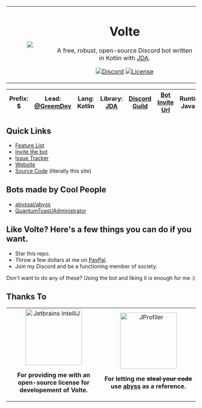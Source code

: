 <table>
    <tr>
        <td align="center" width="25%">
            <img src="https://i.greemdev.net/volte_default.png"></img>
        </td>
        <td align="center" width="75%">

# Volte

A free, robust, open-source Discord bot written in Kotlin with [JDA](https://github.com/DV8FromTheWorld/JDA).

[![Discord](https://img.shields.io/discord/405806471578648588.svg?color=7000FB&label=discord&style=for-the-badge)](https://discord.gg/H8bcFr2)
[![License](https://img.shields.io/github/license/GreemDev/Volte.svg?color=7000FB&style=for-the-badge)](https://github.com/GreemDev/Volte/blob/rewrite/LICENSE)
</td>
</tr>
</table>

|**Prefix**: $|**Lead:** [@GreemDev](https://github.com/GreemDev)|**Lang:** Kotlin|**Library:** [JDA](https://github.com/DV8FromTheWorld/JDA)|[Discord Guild](https://discord.gg/H8bcFr2)|[Bot Invite Url](https://greemdev.net/invite)|**Runtime**: Java 11
|---|---|---|---|---|---|---|

## Quick Links
- [Feature List](https://github.com/Ultz/Volte/wiki/Features)
- [Invite the bot](https://greemdev.net/Invite)
- [Issue Tracker](https://github.com/Ultz/Volte/issues)
- [Website](https://greemdev.net/Volte)
- [Source Code](https://github.com/Ultz/Volte) (literally this site)

## Bots made by Cool People

* [abyssal/abyss](https://github.com/abyssal/Abyss)
* [QuantumToast/Administrator](https://gitlab.com/QuantumToast/Administrator)

## Like Volte? Here's a few things you can do if you want.

* Star this repo.
* Throw a few dollars at me on [PayPal](https://paypal.me/greemdev).
* Join my Discord and be a functioning member of society.

Don't want to do any of these? Using the bot and liking it is enough for me :)


## Thanks To
<table>
    <tr>
        <td align="center" width="50%">
            <a href="https://www.jetbrains.com/idea/"><img src="https://upload.wikimedia.org/wikipedia/commons/thumb/d/d5/IntelliJ_IDEA_Logo.svg/1200px-IntelliJ_IDEA_Logo.svg.png" alt="Jetbrains IntelliJ" width="150px" height="150"/></a>
            <p><strong>For providing me with an open-source license for developement of Volte.</strong></p>            
        </td>
        <td align="center" width="50%">
            <a href="https://github.com/abyssal/abyss"><img src="https://avatars1.githubusercontent.com/u/44521335" alt="JProfiler" width="150px"/></a>
            <p><strong>For letting me <strike>steal your code</strike> use <a href="https://github.com/abyssal/abyss">abyss</a> as a reference.</strong></p>
        </td>
    </tr>
</table>

